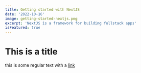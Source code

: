 ```yaml
---
title: Getting started with NextJS
date: '2022-10-16'
image: getting-started-nextjs.png
excerpt: 'NextJS is a framework for building fullstack apps'
isFeatured: true
---
```


# This is a title

this is some regular text with a [link](https://google.com)